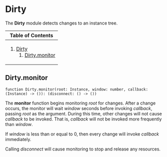 # Dirty
[Dirty]: #dirty

The **Dirty** module detects changes to an instance tree.

<table>
<thead><tr><th>Table of Contents</th></tr></thead>
<tbody><tr><td>

1. [Dirty][Dirty]
	1. [Dirty.monitor][Dirty.monitor]

</td></tr></tbody>
</table>

## Dirty.monitor
[Dirty.monitor]: #dirtymonitor
```
function Dirty.monitor(root: Instance, window: number, callback: (Instance) -> ()): (disconnect: () -> ())
```

The **monitor** function begins monitoring *root* for changes. After a
change occurs, the monitor will wait *window* seconds before invoking
*callback*, passing *root* as the argument. During this time, other changes
will not cause *callback* to be invoked. That is, *callback* will not be
invoked more frequently than *window*.

If *window* is less than or equal to 0, then every change will invoke
*callback* immediately.

Calling *disconnect* will cause monitoring to stop and release any resources.

